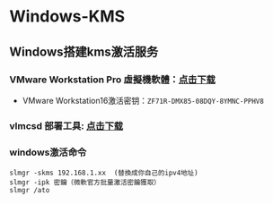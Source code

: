 # Windows-KMS
## Windows搭建kms激活服务  
### VMware Workstation Pro 虛擬機軟體：[点击下载](https://www.vmware.com/products/workstation-pro/workstation-pro-evaluation.html)  
- VMware Workstation16激活密钥：``` ZF71R-DMX85-08DQY-8YMNC-PPHV8  ```
### vlmcsd 部署工具: [点击下载](https://github.com/Wind4/vlmcsd)  
### windows激活命令
```  
slmgr -skms 192.168.1.xx  (替換成你自己的ipv4地址)
slmgr -ipk 密鑰（微軟官方批量激活密鑰獲取）
slmgr /ato  
```
